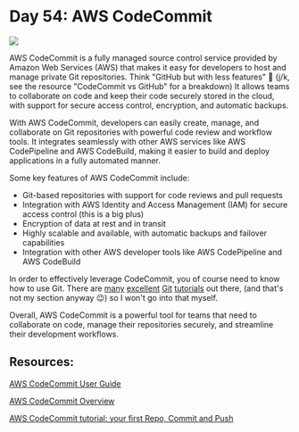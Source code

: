 # Day 54: AWS CodeCommit

![](images/day54-01.png)

AWS CodeCommit is a fully managed source control service provided by Amazon Web Services (AWS) that makes it easy for developers to host and manage private Git repositories. Think "GitHub but with less features" 🤣 (j/k, see the resource "CodeCommit vs GitHub" for a breakdown) It allows teams to collaborate on code and keep their code securely stored in the cloud, with support for secure access control, encryption, and automatic backups.

With AWS CodeCommit, developers can easily create, manage, and collaborate on Git repositories with powerful code review and workflow tools. It integrates seamlessly with other AWS services like AWS CodePipeline and AWS CodeBuild, making it easier to build and deploy applications in a fully automated manner.

Some key features of AWS CodeCommit include:

- Git-based repositories with support for code reviews and pull requests
- Integration with AWS Identity and Access Management (IAM) for secure access control (this is a big plus)
- Encryption of data at rest and in transit
- Highly scalable and available, with automatic backups and failover capabilities
- Integration with other AWS developer tools like AWS CodePipeline and AWS CodeBuild

In order to effectively leverage CodeCommit, you of course need to know how to use Git. There are [many](https://www.youtube.com/playlist?list=PL2rC-8e38bUXloBOYChAl0EcbbuVjbE3t) [excellent](https://youtu.be/tRZGeaHPoaw) [Git](https://youtu.be/USjZcfj8yxE) [tutorials](https://youtu.be/RGOj5yH7evk) out there, (and that's not my section anyway 😉) so I won't go into that myself.

Overall, AWS CodeCommit is a powerful tool for teams that need to collaborate on code, manage their repositories securely, and streamline their development workflows.

## Resources: 

[AWS CodeCommit User Guide](https://docs.aws.amazon.com/codecommit/latest/userguide/welcome.html)

[AWS CodeCommit Overview](https://youtu.be/5kFmfgFYOx4)

[AWS CodeCommit tutorial: your first Repo, Commit and Push](https://youtu.be/t7M8pHCh5Xs)
